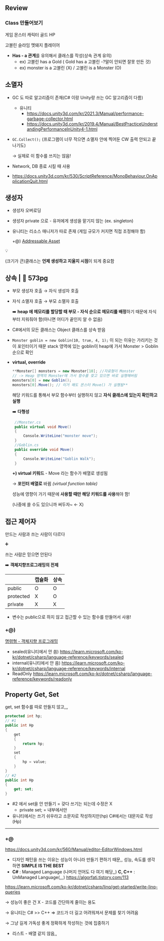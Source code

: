 ## Review

### Class 만들어보기

게임
몬스터
캐릭터
골드
HP

고블린
슬라임
멧돼지
플레이어

- **Has - a 관계**를 유의해서 클래스를 작성(상속 관계 유의)
    - ex) 고블린 has a Gold ( Gold has a 고블린 -?말이 안되면 잘못 만든 것)
    - ex) monster is a 고블린 (X) / 고블린 is a Monster (O)

## 소멸자

- GC 도 따로 알고리즘이 존재(C# 이랑 Unity랑 쓰는 GC 알고리즘이 다름)
    - 유니티
        - https://docs.unity3d.com/kr/2021.3/Manual/performance-garbage-collector.html
        - https://docs.unity3d.com/kr/2019.4/Manual/BestPracticeUnderstandingPerformanceInUnity4-1.html
- `GC.Collect();` (프로그램이 너무 작으면 소멸자 안에 찍어둔 CW 출력 안되고 끝나기도)
    
    → 실제로 이 함수를 쓰지는 않음!
    
- Network, DB 종료 시킬 때 사용
- https://docs.unity3d.com/kr/530/ScriptReference/MonoBehaviour.OnApplicationQuit.html

## 생성자

- 생성자 오버로딩
- 생성자 private 으로 - 유저에게 생성을 맡기지 않는 (ex. singleton)

- 유니티는 리소스 매니저가 따로 존재 (게임 규모가 커지면 직접 조정해야 함)
    
    +@) [Addressable Asset](https://www.notion.so/Addressable-Asset-e217eadc932741c4a75e406eda89fb3f?pvs=21) 
    

<aside>
💡

(크기가 큰)클래스는 **언제 생성하고 지울지 시점**이 되게 중요함

</aside>

## 상속 | 📕 573pg

- 부모 생성자 호출 → 자식 생성자 호출
- 자식 소멸자 호출 → 부모 소멸자 호출
    
    ➡️ **heap 에 메모리를 할당할 때 부모 - 자식 순으로 메모리를 배정**하기 때문에
    자식부터 지워줘야 함(아니면 어디가 끝인지 알 수 없음)
    
- C#에서의 모든 클래스는 Object 클래스를 상속 받음
- `Monster goblin = new Goblin(10, true, 4, 1);` 이 되는 이유는
가리키는 것이 포인터이기 때문
stack 영역에 있는 goblin이 heap에 가서 Monster > Goblin 순으로 확인
- **virtual, override**
    
    ```csharp
    **Monster[] monsters = new Monster[10]; //자료형이 Monster
    // -> Heap 영역의 Monster에 가서 함수를 찾고 있으면 바로 실행해버림
    monsters[0] = new Goblin();
    monsters[0].Move(); // 이거 해도 몬스터 Move() 가 실행됨**
    ```
    
    해당 키워드를 통해서 부모 함수부터 실행하지 않고 **자식 클래스에 있는지 확인하고 실행**
    
    ➡️ **다형성**
    
    ```csharp
     //Monster.cs
     public virtual void Move()
     {
         Console.WriteLine("monster move");
     }
     //Goblin.cs
     public override void Move()
     {
         Console.WriteLine("Goblin Walk");
     }
    ```
    
    **+) virtual 키워드** - Move 라는 함수가 배열로 생성됨
    
    → **포인터 배열로** 바뀜 *(virtual function table)*
    
    성능에 영향이 가기 때문에 **사용할 때만 해당 키워드를 사용**해야 함!
    
    (나중에 쓸 수도 있으니까 써두자~ ← X)
    

## 접근 제어자

만드는 사람과 쓰는 사람이 다르다

➕

쓰는 사람은 믿으면 안된다

➡️ **객체지향프로그래밍의 전제**

|  | 캡슐화 | 상속 |
| --- | --- | --- |
| public | O | O |
| protected | X | O |
| private | X | X |
- 변수는 public으로 하지 않고 접근할 수 있는 함수를 만들어서 사용!

### +@)

[명령형 - 객체지향 프로그래밍](https://www.notion.so/ee04d6109f8540a0b9fbf2147bd98623?pvs=21) 

- sealed(유니티에서 안 씀) 
https://learn.microsoft.com/ko-kr/dotnet/csharp/language-reference/keywords/sealed
- internal(유니티에서 안 씀)
https://learn.microsoft.com/ko-kr/dotnet/csharp/language-reference/keywords/internal
- ReadOnly
https://learn.microsoft.com/ko-kr/dotnet/csharp/language-reference/keywords/readonly

## Property Get, Set

get, set 함수를 따로 만들지 않고,,, 

```csharp
protected int hp;
// #1
public int Hp
{
    get
    {
        return hp;
    }
    set
    {
        hp = value;
    }
}
// #2
public int Hp
{
    get; set;
}

```

- #2 에서 set을 안 만들기 = 갖다 쓰기는 되는데 수정은 X
    - private set; = 내부에서만
- 유니티에서는 쓰기 쉬우라고 소문자로 작성하지만(hp) C#에서는 대문자로 작성(Hp)

---

### +@

https://docs.unity3d.com/kr/560/Manual/editor-EditorWindows.html

- 디자인 패턴을 쓰는 이유는 성능이 아니라 만들기 편하기 때문,, 
성능, 속도를 생각하면 **SIMPLE IS THE BEST**
- **C#** : Managed Language (나머지 언어도 다 여기 해당,,)
**C, C++** : UnManaged Language(,,,)
https://algorfati.tistory.com/113

https://learn.microsoft.com/ko-kr/dotnet/csharp/linq/get-started/write-linq-queries

→ 성능이 좋은 건 X - 코드를 간단하게 줄이는 용도

→ 유니티는 C# >> C++ ⇒ 코드가 더 길고 어려워져서 문제를 찾기 어려움

→ 그냥 길게 가독성 좋게 정확하게 작성하는 것에 집중하기

- 리스트 - 배열 같지 않음,,
